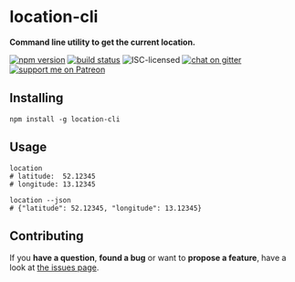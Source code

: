 # location-cli

**Command line utility to get the current location.**

[![npm version](https://img.shields.io/npm/v/location-cli.svg)](https://www.npmjs.com/package/location-cli)
[![build status](https://img.shields.io/travis/derhuerst/location-cli.svg)](https://travis-ci.org/derhuerst/location-cli)
![ISC-licensed](https://img.shields.io/github/license/derhuerst/location-cli.svg)
[![chat on gitter](https://badges.gitter.im/derhuerst.svg)](https://gitter.im/derhuerst)
[![support me on Patreon](https://img.shields.io/badge/support%20me-on%20patreon-fa7664.svg)](https://patreon.com/derhuerst)


## Installing

```shell
npm install -g location-cli
```


## Usage

```shell
location
# latitude:  52.12345
# longitude: 13.12345

location --json
# {"latitude": 52.12345, "longitude": 13.12345}
```


## Contributing

If you **have a question**, **found a bug** or want to **propose a feature**, have a look at [the issues page](https://github.com/derhuerst/location-cli/issues).
